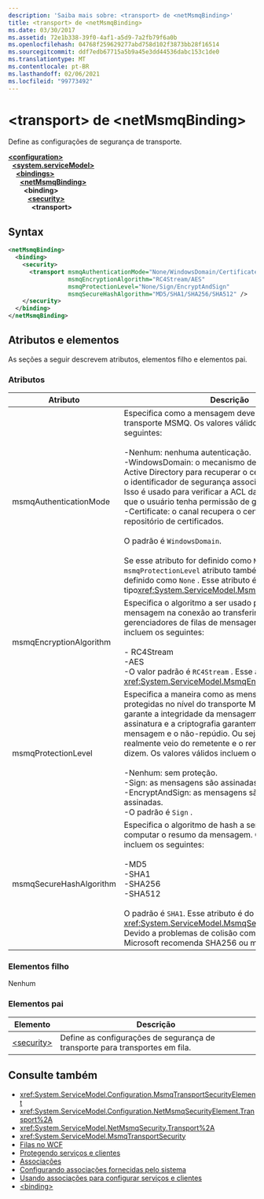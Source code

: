 ```yaml
---
description: 'Saiba mais sobre: <transport> de <netMsmqBinding>'
title: <transport> de <netMsmqBinding>
ms.date: 03/30/2017
ms.assetid: 72e1b338-39f0-4af1-a5d9-7a2fb79f6a0b
ms.openlocfilehash: 04768f259629277abd758d102f3873bb28f16514
ms.sourcegitcommit: ddf7edb67715a5b9a45e3dd44536dabc153c1de0
ms.translationtype: MT
ms.contentlocale: pt-BR
ms.lasthandoff: 02/06/2021
ms.locfileid: "99773492"
---
```

# <a name="transport-of-netmsmqbinding"></a>\<transport> de \<netMsmqBinding>

Define as configurações de segurança de transporte.  
  
[**\<configuration>**](../configuration-element.md)\
&nbsp;&nbsp;[**\<system.serviceModel>**](system-servicemodel.md)\
&nbsp;&nbsp;&nbsp;&nbsp;[**\<bindings>**](bindings.md)\
&nbsp;&nbsp;&nbsp;&nbsp;&nbsp;&nbsp;[**\<netMsmqBinding>**](netmsmqbinding.md)\
&nbsp;&nbsp;&nbsp;&nbsp;&nbsp;&nbsp;&nbsp;&nbsp;**\<binding>**\
&nbsp;&nbsp;&nbsp;&nbsp;&nbsp;&nbsp;&nbsp;&nbsp;&nbsp;&nbsp;[**\<security>**](security-of-netmsmqbinding.md)\
&nbsp;&nbsp;&nbsp;&nbsp;&nbsp;&nbsp;&nbsp;&nbsp;&nbsp;&nbsp;&nbsp;&nbsp;**\<transport>**  
  
## <a name="syntax"></a>Syntax  
  
```xml  
<netMsmqBinding>
  <binding>
    <security>
      <transport msmqAuthenticationMode="None/WindowsDomain/Certificate"
                 msmqEncryptionAlgorithm="RC4Stream/AES"
                 msmqProtectionLevel="None/Sign/EncryptAndSign"
                 msmqSecureHashAlgorithm="MD5/SHA1/SHA256/SHA512" />
    </security>
  </binding>
</netMsmqBinding>
```  
  
## <a name="attributes-and-elements"></a>Atributos e elementos  

 As seções a seguir descrevem atributos, elementos filho e elementos pai.  
  
### <a name="attributes"></a>Atributos  
  
|Atributo|Descrição|  
|---------------|-----------------|  
|msmqAuthenticationMode|Especifica como a mensagem deve ser autenticada pelo transporte MSMQ. Os valores válidos incluem os seguintes:<br /><br /> -Nenhum: nenhuma autenticação.<br />-WindowsDomain: o mecanismo de autenticação usa Active Directory para recuperar o certificado X. 509 para o identificador de segurança associado à mensagem. Isso é usado para verificar a ACL da fila para garantir que o usuário tenha permissão de gravação para a fila.<br />-Certificate: o canal recupera o certificado do repositório de certificados.<br /><br /> O padrão é `WindowsDomain`.<br /><br /> Se esse atributo for definido como `None` , o `msmqProtectionLevel` atributo também deverá ser definido como `None` . Esse atributo é do tipo<xref:System.ServiceModel.MsmqAuthenticationMode>|  
|msmqEncryptionAlgorithm|Especifica o algoritmo a ser usado para criptografia de mensagem na conexão ao transferir mensagens entre gerenciadores de filas de mensagens. Os valores válidos incluem os seguintes:<br /><br /> - RC4Stream<br />-AES<br />-O valor padrão é `RC4Stream` . Esse atributo é do tipo <xref:System.ServiceModel.MsmqEncryptionAlgorithm> .|  
|msmqProtectionLevel|Especifica a maneira como as mensagens são protegidas no nível do transporte MSMQ. A criptografia garante a integridade da mensagem, enquanto a assinatura e a criptografia garantem a integridade da mensagem e o não-repúdio. Ou seja, a mensagem realmente veio do remetente e o remetente é quem eles dizem. Os valores válidos incluem os seguintes:<br /><br /> -Nenhum: sem proteção.<br />-Sign: as mensagens são assinadas.<br />-EncryptAndSign: as mensagens são criptografadas e assinadas.<br />-O padrão é `Sign` .|  
|msmqSecureHashAlgorithm|Especifica o algoritmo de hash a ser usado para computar o resumo da mensagem. Os valores válidos incluem os seguintes:<br /><br /> -MD5<br />-SHA1<br />-SHA256<br />-SHA512<br /><br /> O padrão é `SHA1`. Esse atributo é do tipo <xref:System.ServiceModel.MsmqSecureHashAlgorithm> .<br>Devido a problemas de colisão com MD5 e SHA1, a Microsoft recomenda SHA256 ou melhor.|  
  
### <a name="child-elements"></a>Elementos filho  

 Nenhum  
  
### <a name="parent-elements"></a>Elementos pai  
  
|Elemento|Descrição|  
|-------------|-----------------|  
|[\<security>](security-of-netmsmqbinding.md)|Define as configurações de segurança de transporte para transportes em fila.|  
  
## <a name="see-also"></a>Consulte também

- <xref:System.ServiceModel.Configuration.MsmqTransportSecurityElement>
- <xref:System.ServiceModel.Configuration.NetMsmqSecurityElement.Transport%2A>
- <xref:System.ServiceModel.NetMsmqSecurity.Transport%2A>
- <xref:System.ServiceModel.MsmqTransportSecurity>
- [Filas no WCF](../../../wcf/feature-details/queues-in-wcf.md)
- [Protegendo serviços e clientes](../../../wcf/feature-details/securing-services-and-clients.md)
- [Associações](../../../wcf/bindings.md)
- [Configurando associações fornecidas pelo sistema](../../../wcf/feature-details/configuring-system-provided-bindings.md)
- [Usando associações para configurar serviços e clientes](../../../wcf/using-bindings-to-configure-services-and-clients.md)
- [\<binding>](bindings.md)
